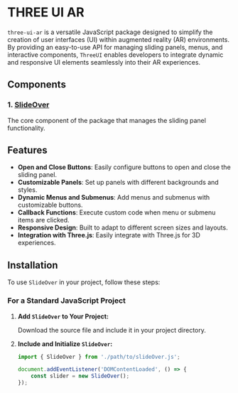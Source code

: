 # THREE UI AR

`three-ui-ar` is a versatile JavaScript package designed to simplify the creation of user interfaces (UI) within augmented reality (AR) environments. By providing an easy-to-use API for managing sliding panels, menus, and interactive components, `ThreeUI` enables developers to integrate dynamic and responsive UI elements seamlessly into their AR experiences.

## Components

### 1. [SlideOver](https://github.com/wildy13/three-ui-ar/blob/master/src/slideOver.js)

The core component of the package that manages the sliding panel functionality.

## Features

- **Open and Close Buttons**: Easily configure buttons to open and close the sliding panel.
- **Customizable Panels**: Set up panels with different backgrounds and styles.
- **Dynamic Menus and Submenus**: Add menus and submenus with customizable buttons.
- **Callback Functions**: Execute custom code when menu or submenu items are clicked.
- **Responsive Design**: Built to adapt to different screen sizes and layouts.
- **Integration with Three.js**: Easily integrate with Three.js for 3D experiences.

## Installation

To use `SlideOver` in your project, follow these steps:

### For a Standard JavaScript Project

1. **Add `SlideOver` to Your Project:**

   Download the source file and include it in your project directory.

2. **Include and Initialize `SlideOver`:**

   ```js
   import { SlideOver } from './path/to/slideOver.js';

   document.addEventListener('DOMContentLoaded', () => {
       const slider = new SlideOver();
   });
